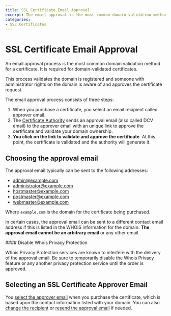 ```yaml
---
title: SSL Certificate Email Approval
excerpt: The email approval is the most common domain validation method for a certificate and it is required for domain-validated certificates.
categories:
- SSL Certificates
---
```


# SSL Certificate Email Approval

An email approval process is the most common domain validation method for a certificate. It is required for domain-validated certificates.

This process validates the domain is registered and someone with administrator rights on the domain is aware of and approves the certificate request.

The email approval process consists of three steps:

1. When you purchase a certificate, you select an email recipient called approver email.
1. The [Certificate Authority](/articles/what-is-a-certificate-authority) sends an approval email (also called DCV email) to the approver email with an unique link to approve the certificate and validate your domain ownership.
1. **You click on the link to validate and approve the certificate**. At this point, the certificate is validated and the authority will generate it.

## Choosing the approval email

The approval email typically can be sent to the following addresses:

- admin@example.com
- administrator@example.com
- hostmaster@example.com
- postmaster@example.com
- webmaster@example.com

Where `example.com` is the domain for the certificate being purchased.

In certain cases, the approval email can be sent to a different contact email address if this is listed in the WHOIS information for the domain. **The approval email cannot be an arbitrary email** or any other email.

<warning>
#### Disable Whois Privacy Protection

Whois Privacy Protection services are known to interfere with the delivery of the approval email. Be sure to temporarily disable the Whois Privacy feature or any another privacy protection service until the order is approved.
</warning>

## Selecting an SSL Certificate Approver Email

You [select the approver email](/articles/selecting-ssl-certificates-email/) when you purchase the certificate, which is based upon the contact information listed with your domain. You can also [change the recipient](/articles/changing-ssl-certificates-email) or [resend the approval email](/articles/resending-ssl-certificates-email) if needed.

